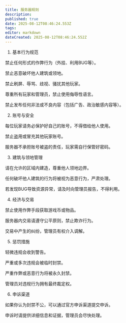 ```yaml
---
title: 服务器规则
description: 
published: true
date: 2025-08-12T08:46:24.553Z
tags: 
editor: markdown
dateCreated: 2025-08-12T08:46:24.552Z
---
```


1. 基本行为规范

禁止任何形式的作弊行为（外挂、利用BUG等）。

禁止恶意破坏他人建筑或领地。

禁止刷屏、辱骂、歧视、骚扰其他玩家。

尊重所有玩家和管理员，禁止使用侮辱性语言。

禁止发布任何非法或不良内容（包括广告、政治敏感内容等）。

2. 账号与安全

每位玩家请务必保护好自己的账号，不得借给他人使用。

禁止盗用或冒充其他玩家账号。

服务器不承担账号被盗的责任，玩家需自行保管好密码。

3. 建筑与领地管理

请在允许的区域内建造，尊重他人领地边界。

任何破坏他人建筑的行为将被视为恶意行为，严肃处理。

若发现BUG导致资源异常，请及时向管理员报告，不得利用。

4. 经济与交易

禁止使用作弊手段获取游戏币或物品。

服务器内交易请遵守公平原则，禁止欺诈行为。

交易中产生的纠纷，管理员有权介入调解。

5. 惩罚措施

轻微违规会收到警告。

严重或多次违规会被临时封禁。

严重作弊或恶意行为将被永久封禁。

管理员对违规行为拥有最终裁定权。

6. 申诉渠道

如果你认为封禁不公，可以通过官方申诉渠道提交申诉。

申诉时请提供详细信息和证据，管理员会尽快处理。

